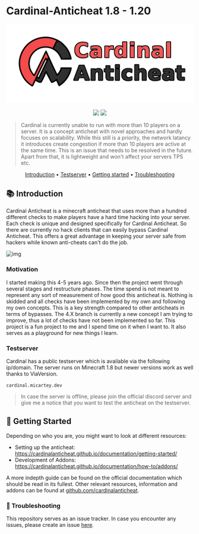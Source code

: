# Cardinal-Anticheat 1.8 - 1.20

<div align="center">
    <img src="images/banner.png" />
</div>

<br />

<div align="center">
    <img
        src="https://img.shields.io/badge/Written%20in-java-%23EF4041?style=for-the-badge"
        height="30"
    />
    <a href="https://discord.gg/fxTn7v8">
        <img 
            src="https://img.shields.io/discord/647922123192533022?color=212121&label=Discord&logo=discord&logoColor=212121&style=for-the-badge"
            height="30"
        />
    </a>
</div>

> Cardinal is currently unable to run with more than 10 players on a server. It is a concept anticheat with novel approaches and hardly focuses on scalability. While this still is a priority, the network latancy it introduces create congestion if more than 10 players are active at the same time. This is an issue that needs to be resolved in the future. Apart from that, it is lightweight and won't affect your servers TPS etc.

<p align="center">
  <a href="#-introduction">Introduction</a> •
  <a href="#testserver">Testserver</a> •
  <a href="https://cardinalanticheat.github.io/documentation/getting-started/">Getting started</a> •
  <a href="https://github.com/micartey/Cardinal-Anticheat/issues">Troubleshooting</a>
</p>


## 📚 Introduction

Cardinal Anticheat is a minecraft anticheat that uses more than a hundred different checks to make players have a hard time hacking into your server. Each check is unique and designed specifically for Cardinal Anticheat. So there are currently no hack clients that can easily bypass Cardinal Anticheat. This offers a great advantage in keeping your server safe from hackers while known anti-cheats can't do the job. 

![img](images/ezgif.com-gif-maker.gif)

### Motivation

I started making this 4-5 years ago. Since then the project went through several stages and restructure phases. The time spend is not meant to represent any sort of measurement of how good this anticheat is. Nothing is skidded and all checks have been implemented by my own and following my own concepts. This is a key strength compared to other anticheats in terms of bypasses. The 4.X branch is currently a new concept I am trying to improve, thus a lot of checks have not been implemented so far. This project is a fun project to me and I spend time on it when I want to. It also serves as a playground for new things I learn.

### Testserver

Cardinal has a public testserver which is available via the following ip/domain. The server runs on Minecraft 1.8 but newer versions work as well thanks to ViaVersion.

```
cardinal.micartey.dev
```

> In case the server is offline, please join the official discord server and give me a notice that you want to test the anticheat on the testserver.

## 📝 Getting Started

Depending on who you are, you might want to look at different resources:

- Setting up the anticheat: https://cardinalanticheat.github.io/documentation/getting-started/
- Development of Addons: https://cardinalanticheat.github.io/documentation/how-to/addons/

A more indepth guide can be found on the official documentation which should be read in its fullest. Other relevant resources, information and addons can be found at [github.com/cardinalanticheat](https://github.com/cardinalanticheat).

### 🔬 Troubleshooting

This repository serves as an issue tracker. In case you encounter any issues, please create an issue [here](https://github.com/micartey/Cardinal-Anticheat/issues/new/choose).